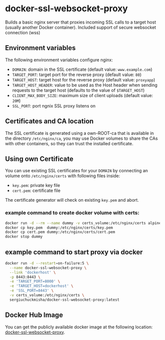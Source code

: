# docker-ssl-websocket-proxy

Builds a basic nginx server that proxies incoming SSL calls to a target host
(usually another Docker container).
Included support of secure websocket connection (wss)

## Environment variables

The following environment variables configure nginx:

- ``DOMAIN``: domain in the SSL certificate (default value: ``www.example.com``)
- ``TARGET_PORT``: target port for the reverse proxy (default value: ``80``)
- ``TARGET_HOST``: target host for the reverse proxy (default value: ``proxyapp``)
- ``TARGET_HOST_HEADER``: value to be used as the Host header when sending
  requests to the target host (defaults to the value of ``$TARGET_HOST``)
- ``CLIENT_MAX_BODY_SIZE``: maximum size of client uploads (default value: ``20M``)
- ``SSL_PORT``: port ngnix SSL proxy listens on

## Certificates and CA location

The SSL certificate is generated using a own-ROOT-ca that is available in the
directory ``/etc/nginx/ca``, you may use Docker volumes to share the CAs with
other containers, so they can trust the installed certificate.

## Using own Certificate

You can use existing SSL certificates for your ``DOMAIN``
by connecting an volume onto ``/etc/nginx/certs`` with following files inside:

- ``key.pem``: private key file
- ``cert.pem``: certificate file

The certificate generator will check on existing ``key.pem`` and abort.

### example command to create docker volume with certs:
```bash
docker run -d --rm --name dummy -v certs_volume:/etc/nginx/certs alpine tail -f /dev/null
docker cp key.pem  dummy:/etc/nginx/certs/key.pem
docker cp cert.pem dummy:/etc/nginx/certs/cert.pem
docker stop dummy
```

## example command to start proxy via docker 

```bash
docker run -d --restart=on-failure:5 \
  --name docker-ssl-websocket-proxy \
  --link 'dockerhost' \
  -p 8443:8443 \
  -e 'TARGET_PORT=8000' \
  -e 'TARGET_HOST=dockerhost' \
  -e 'SSL_PORT=8443' \
  -v certs_volume:/etc/nginx/certs \
  sergiuchuckmisha/docker-ssl-websocket-proxy:latest
```

## Docker Hub Image

You can get the publicly available docker image at the following location:
[docker-ssl-websocket-proxy](https://hub.docker.com/r/sergiuchuckmisha/docker-ssl-websocket-proxy).
